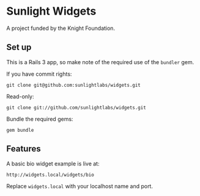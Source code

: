 # Sunlight Widgets

A project funded by the Knight Foundation.

## Set up

This is a Rails 3 app, so make note of the required use of the `bundler` gem.

If you have commit rights:

    git clone git@github.com:sunlightlabs/widgets.git
    
Read-only:

    git clone git://github.com/sunlightlabs/widgets.git
    
Bundle the required gems:
    
    gem bundle

## Features

A basic bio widget example is live at:

    http://widgets.local/widgets/bio
    
Replace `widgets.local` with your localhost name and port.